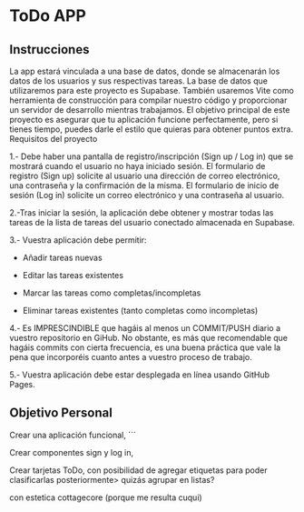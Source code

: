 # ToDo APP

## Instrucciones 

La app estará vinculada a una base de datos, donde se almacenarán los datos de los usuarios y sus respectivas tareas. La base de datos que utilizaremos para este proyecto es Supabase. También usaremos Vite como herramienta de construcción para compilar nuestro código y proporcionar un servidor de desarrollo mientras trabajamos.
El objetivo principal de este proyecto es asegurar que tu aplicación funcione perfectamente, pero si tienes tiempo, puedes darle el estilo que quieras para obtener puntos extra.
Requisitos del proyecto

1.- Debe haber una pantalla de registro/inscripción (Sign up / Log in) que se mostrará cuando el usuario no haya iniciado sesión.
El formulario de registro (Sign up) solicite al usuario una dirección de correo electrónico, una contraseña y la confirmación de la misma.
El formulario de inicio de sesión (Log in) solicite un correo electrónico y una contraseña al usuario.

2.-Tras iniciar la sesión, la aplicación debe obtener y mostrar todas las tareas de la lista de tareas del usuario conectado almacenada en Supabase.

3.- Vuestra aplicación debe permitir:

- Añadir tareas nuevas  

- Editar las tareas existentes  

- Marcar las tareas como completas/incompletas

- Eliminar tareas existentes (tanto completas como incompletas) 

4.-  Es IMPRESCINDIBLE que hagáis al menos un COMMIT/PUSH diario a vuestro repositorio en GiHub. No obstante, es más que recomendable que hagáis commits con cierta frecuencia, es una buena práctica que vale la pena que incorporéis cuanto antes a vuestro proceso de trabajo. 

5.- Vuestra aplicación debe estar desplegada en línea usando GitHub Pages.

## Objetivo Personal

Crear una aplicación funcional, ´´´

Crear componentes sign y log in,

Crear tarjetas ToDo, con posibilidad de agregar etiquetas para poder clasificarlas posteriormente> quizás agrupar en listas? 

con estetica cottagecore (porque me resulta cuqui) 